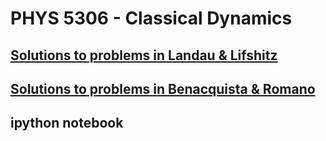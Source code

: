 # PHYS 5306 - Classical Dynamics

## [Solutions to problems in Landau & Lifshitz](landa_lifshitz/index.html)

## [Solutions to problems in Benacquista & Romano](benacquista_romano/index.html)

## ipython notebook
